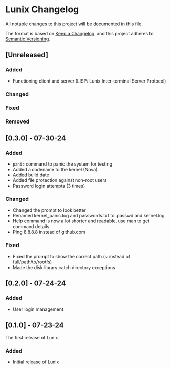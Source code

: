 # Lunix Changelog

All notable changes to this project will be documented in this file.

The format is based on [Keep a Changelog](https://keepachangelog.com/en/1.0.0/),
and this project adheres to [Semantic Versioning](https://semver.org/spec/v2.0.0.html).

## [Unreleased]

### Added
- Functioning client and server (LISP: Lunix Inter-terminal Server Protocol)

### Changed

### Fixed

### Removed

## [0.3.0] - 07-30-24

### Added
- `panic` command to panic the system for testing
- Added a codename to the kernel (Nova)
- Added build date
- Added file protection against non-root users
- Password login attempts (3 times)

### Changed
- Changed the prompt to look better
- Renamed kernel_panic.log and passwords.txt to .passwd and kernel.log
- Help command is now a lot shorter and readable, use man to get command details
- Ping 8.8.8.8 instead of github.com

### Fixed
- Fixed the prompt to show the correct path (~ instead of full/path/to/rootfs)
- Made the disk library catch directory exceptions

## [0.2.0] - 07-24-24

### Added
- User login management

## [0.1.0] - 07-23-24

The first release of Lunix.

### Added
- Initial release of Lunix
